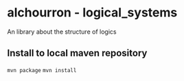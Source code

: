 # alchourron - logical_systems
An library about the structure of logics

## Install to local maven repository
`mvn package`
`mvn install`